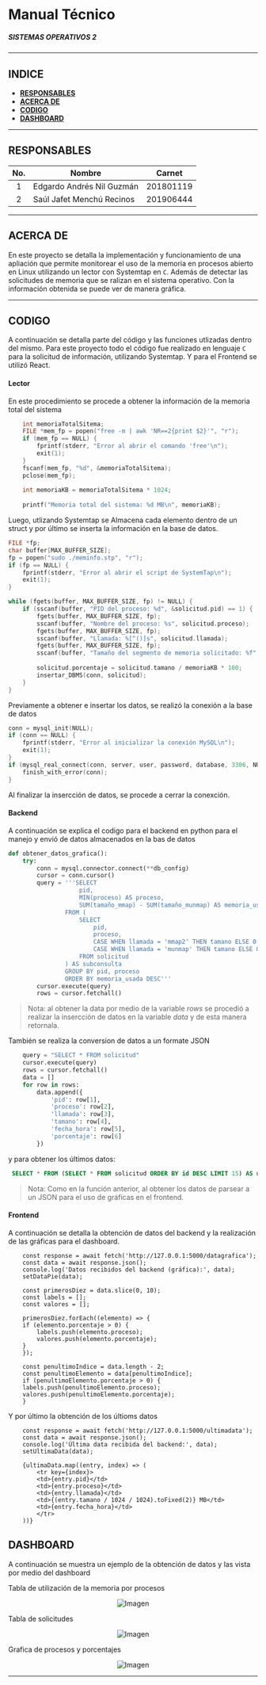 # **Manual Técnico**
##### ***SISTEMAS OPERATIVOS 2***
___

## **INDICE**
- [**RESPONSABLES**](#responsables)
- [**ACERCA DE**](#acerca-de)
- [**CODIGO**](#codigo)
- [**DASHBOARD**](#dashboard)

___
## **RESPONSABLES**

|No.| Nombre | Carnet |
|:-:| ------ | ------ |
|1| Edgardo Andrés Nil Guzmán | 201801119 |
|2| Saúl Jafet Menchú Recinos | 201906444 |
___
## **ACERCA DE**
En este proyecto se detalla la implementación y funcionamiento de una apliación que permite monitorear el uso de la memoria en procesos abierto en Linux utilizando un lector con Systemtap en `C`. Además de detectar las solicitudes de memoria que se ralizan en el sistema operativo. Con la información obtenida se puede ver de manera gráfica.

___
## **CODIGO**
A continuación se detalla parte del código y las funciones utlizadas dentro del mismo. Para este proyecto todo el código fue realizado en lenguaje `C` para la solicitud de información, utilizando Systemtap. Y para el Frontend se utilizó React.
#### Lector
En este procedimiento se procede a obtener la información de la memoria total del sistema 
```C
    int memoriaTotalSitema;
    FILE *mem_fp = popen("free -m | awk 'NR==2{print $2}'", "r");
    if (mem_fp == NULL) {
        fprintf(stderr, "Error al abrir el comando 'free'\n");
        exit(1);
    }
    fscanf(mem_fp, "%d", &memoriaTotalSitema);
    pclose(mem_fp);
    
    int memoriaKB = memoriaTotalSitema * 1024;
    
    printf("Memoria total del sistema: %d MB\n", memoriaKB);
```

Luego, utlizando Systemtap se Almacena cada elemento dentro de un struct y por último se inserta la información en la base de datos.

```C
FILE *fp;
char buffer[MAX_BUFFER_SIZE];
fp = popen("sudo ./meminfo.stp", "r");
if (fp == NULL) {
    fprintf(stderr, "Error al abrir el script de SystemTap\n");
    exit(1);
}

while (fgets(buffer, MAX_BUFFER_SIZE, fp) != NULL) {
    if (sscanf(buffer, "PID del proceso: %d", &solicitud.pid) == 1) {
        fgets(buffer, MAX_BUFFER_SIZE, fp);
        sscanf(buffer, "Nombre del proceso: %s", solicitud.proceso);
        fgets(buffer, MAX_BUFFER_SIZE, fp);
        sscanf(buffer, "Llamada: %[^()]s", solicitud.llamada); 
        fgets(buffer, MAX_BUFFER_SIZE, fp);
        sscanf(buffer, "Tamaño del segmento de memoria solicitado: %f", &solicitud.tamano);
        
        solicitud.porcentaje = solicitud.tamano / memoriaKB * 100;
        insertar_DBMS(conn, solicitud);
    }
}

```

Previamente a obtener e insertar los datos, se realizó la conexión a la base de datos
```C
conn = mysql_init(NULL);
if (conn == NULL) {
    fprintf(stderr, "Error al inicializar la conexión MySQL\n");
    exit(1);
}
if (mysql_real_connect(conn, server, user, password, database, 3306, NULL, 0) == NULL) {
    finish_with_error(conn);
}
```
Al finalizar la insercción de datos, se procede a cerrar la conexción.

#### Backend
A continuación se explica el codigo para el backend en python para el manejo y envió de datos almacenados en la bas de datos
```python
def obtener_datos_grafica():
    try:
        conn = mysql.connector.connect(**db_config)
        cursor = conn.cursor()
        query = '''SELECT
                    pid,
                    MIN(proceso) AS proceso,
                    SUM(tamaño_mmap) - SUM(tamaño_munmap) AS memoria_usada
                FROM (
                    SELECT
                        pid,
                        proceso,
                        CASE WHEN llamada = 'mmap2' THEN tamano ELSE 0 END AS tamaño_mmap,
                        CASE WHEN llamada = 'munmap' THEN tamano ELSE 0 END AS tamaño_munmap
                    FROM solicitud
                ) AS subconsulta
                GROUP BY pid, proceso
                ORDER BY memoria_usada DESC'''
        cursor.execute(query)
        rows = cursor.fetchall()

```
> Nota: al obtener la data por medio de la variable _rows_ se procedió a realizar la insercción de datos en la variable _data_ y de esta manera retornala.

También se realiza la conversion de datos a un formate JSON
```python
    query = "SELECT * FROM solicitud"
    cursor.execute(query)
    rows = cursor.fetchall()
    data = []
    for row in rows:
        data.append({
            'pid': row[1],
            'proceso': row[2],
            'llamada': row[3],
            'tamano': row[4],
            'fecha_hora': row[5],  
            'porcentaje': row[6]
        })
```

y para obtener los últimos datos:
```sql
 SELECT * FROM (SELECT * FROM solicitud ORDER BY id DESC LIMIT 15) AS ultimos ORDER BY id ASC
```
> Nota: Como en la función anterior, al obtener los datos de parsear a un JSON para el uso de gráficas en el frontend.

#### Frontend
A continuación se detalla la obtención de datos del backend y la realización de las gráficas para el dashboard.
```JS
    const response = await fetch('http://127.0.0.1:5000/datagrafica');
    const data = await response.json();
    console.log('Datos recibidos del backend (gráfica):', data);
    setDataPie(data);

    const primerosDiez = data.slice(0, 10);
    const labels = [];
    const valores = [];

    primerosDiez.forEach((elemento) => {
    if (elemento.porcentaje > 0) {
        labels.push(elemento.proceso);
        valores.push(elemento.porcentaje);
    }
    });

    const penultimoIndice = data.length - 2;
    const penultimoElemento = data[penultimoIndice];
    if (penultimoElemento.porcentaje > 0) {
    labels.push(penultimoElemento.proceso);
    valores.push(penultimoElemento.porcentaje);
    }
```
Y por último la obtención de los últioms datos
```JS
    const response = await fetch('http://127.0.0.1:5000/ultimadata');
    const data = await response.json();
    console.log('Última data recibida del backend:', data);
    setUltimaData(data);

    {ultimaData.map((entry, index) => (
        <tr key={index}>
        <td>{entry.pid}</td>
        <td>{entry.proceso}</td>
        <td>{entry.llamada}</td>
        <td>{(entry.tamano / 1024 / 1024).toFixed(2)} MB</td>
        <td>{entry.fecha_hora}</td>
        </tr>
    ))}
```


## DASHBOARD
A continuación se muestra un ejemplo de la obtención de datos y las vista por medio del dashboard

Tabla de utilización de la memoria por procesos
<p align="center">
  <img src="img/memoria.jpeg" alt="Imagen">
</p>

Tabla de solicitudes
<p align="center">
  <img src="img/grafica.jpeg" alt="Imagen">
</p>

Grafica de procesos y porcentajes
<p align="center">
  <img src="img/solicitudes.jpeg" alt="Imagen">
</p>


____
